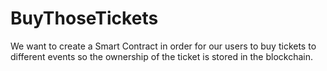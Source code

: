 # BuyThoseTickets
We want to create a Smart Contract in order for our users to buy tickets to different events so the ownership of the ticket is stored in the blockchain.
